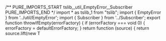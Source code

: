/** PURE_IMPORTS_START tslib,_util_EmptyError,_Subscriber PURE_IMPORTS_END */
import * as tslib_1 from "tslib";
import { EmptyError } from '../util/EmptyError';
import { Subscriber } from '../Subscriber';
export function throwIfEmpty(errorFactory) {
    if (errorFactory === void 0) {
        errorFactory = defaultErrorFactory;
    }
    return function (source) {
        return source.lift(new T